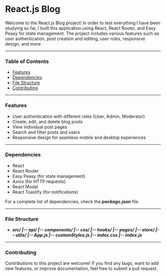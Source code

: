 # React.js Blog

Welcome to the React.js Blog project! In order to test everything I have been studying so far, I built this application using React, React Router, and Easy Peasy for state management. The project includes various features such as user authentication, post creation and editing, user roles, responsive design, and more.
***
### Table of Contents

- [Features](#features)
- [Dependencies](#dependencies)
- [File Structure](#file-structure)
- [Contributing](#contributing)
***
### Features

- User authentication with different roles (User, Admin, Moderator)
- Create, edit, and delete blog posts
- View individual post pages
- Search and filter posts and users
- Responsive design for seamless mobile and desktop experiences

***
### Dependencies

- React
- React Router
- Easy Peasy (for state management)
- Axios (for HTTP requests)
- React Modal 
- React Toastify (for notifications)

For a complete list of dependencies, check the _**package.json**_ file.
***
### File Structure

- _**src/
|-- api/
|-- components/
|-- css/
|-- hooks/
|-- pages/
|-- store/
|-- utils/
|-- App.js
|-- customStyles.js
|-- index.css
|-- index.js**_
***
### Contributing

Contributions to this project are welcome! If you find any bugs, want to add new features, or improve documentation, feel free to submit a pull request.